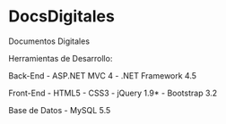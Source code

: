 DocsDigitales
=============

Documentos Digitales

Herramientas de Desarrollo:

Back-End
	- ASP.NET MVC 4
	- .NET Framework 4.5

Front-End
	- HTML5
	- CSS3
	- jQuery 1.9*
	- Bootstrap 3.2

Base de Datos
	- MySQL 5.5		
